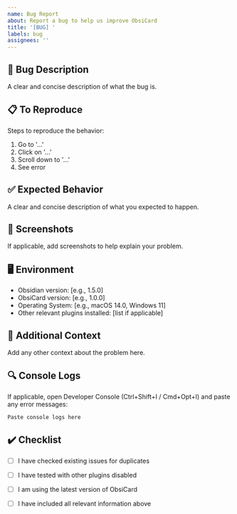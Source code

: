 ```yaml
---
name: Bug Report
about: Report a bug to help us improve ObsiCard
title: '[BUG] '
labels: bug
assignees: ''
---
```


## 🐛 Bug Description
A clear and concise description of what the bug is.

## 📋 To Reproduce
Steps to reproduce the behavior:
1. Go to '...'
2. Click on '...'
3. Scroll down to '...'
4. See error

## ✅ Expected Behavior
A clear and concise description of what you expected to happen.

## 📸 Screenshots
If applicable, add screenshots to help explain your problem.

## 🖥️ Environment
- Obsidian version: [e.g., 1.5.0]
- ObsiCard version: [e.g., 1.0.0]
- Operating System: [e.g., macOS 14.0, Windows 11]
- Other relevant plugins installed: [list if applicable]

## 📝 Additional Context
Add any other context about the problem here.

## 🔍 Console Logs
If applicable, open Developer Console (Ctrl+Shift+I / Cmd+Opt+I) and paste any error messages:

```
Paste console logs here
```

## ✔️ Checklist
- [ ] I have checked existing issues for duplicates
- [ ] I have tested with other plugins disabled
- [ ] I am using the latest version of ObsiCard
- [ ] I have included all relevant information above

